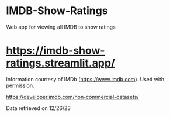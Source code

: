# IMDB-Show-Ratings
Web app for viewing all IMDB to show ratings

# https://imdb-show-ratings.streamlit.app/

Information courtesy of IMDb (https://www.imdb.com). Used with permission.

https://developer.imdb.com/non-commercial-datasets/

Data retrieved on 12/26/23
